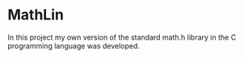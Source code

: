 # MathLin
In this project my own version of the standard math.h library in the C programming language was developed.
